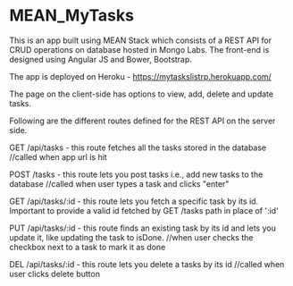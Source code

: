 # MEAN_MyTasks
This is an app built using MEAN Stack which consists of a REST API for CRUD operations on database hosted in Mongo Labs. The front-end is designed using Angular JS and Bower, Bootstrap.

The app is deployed on Heroku - https://mytaskslistrp.herokuapp.com/

The page on the client-side has options to view, add, delete and update tasks.

Following are the different routes defined for the REST API on the server side.

GET /api/tasks - this route fetches all the tasks stored in the database //called when app url is hit

POST /tasks - this route lets you post tasks i.e., add new tasks to the database //called when user types a task and clicks "enter"

GET /api/tasks/:id - this route lets you fetch a specific task by its id. Important to provide a valid id fetched by GET /tasks path in place of ':id' 

PUT /api/tasks/:id - this route finds an existing task by its id and lets you update it, like updating the task to isDone. //when user checks the checkbox next to a task to mark it as done

DEL /api/tasks/:id - this route lets you delete a tasks by its id //called when user clicks delete button

